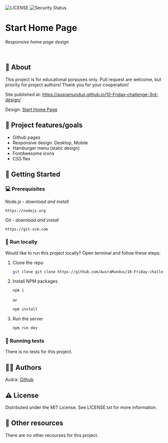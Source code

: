 ![LICENSE](https://img.shields.io/badge/license-MIT-blue.svg?style=flat-square)
![Security Status](https://img.shields.io/security-headers?label=Security&url=https%3A%2F%2Fgithub.com&style=flat-square)

# Start Home Page

_Responsive home page design_

<br>

## 🌟 About

This project is for educational porpuses only. Pull request are welcome, but priority for project authors! Thank you for your cooperation!

Site published at: https://ausramundus.github.io/10-Friday-challenge-3rd-design/

Design: [Start Home Page](https://www.figma.com/file/V1JPQMZa66Mk53vnN5tvaM/FE-(3-week-practice)?node-id=1-17&t=HObbBVYHNcF4jb4b-0)

## 🎯 Project features/goals

-   Github pages
-   Responsive design: Desktop, Mobile
-   Hamburger menu (static design)
-   FontAwesome icons
-   CSS flex

## 🧰 Getting Started

### 💻 Prerequisites

Node.js - _download and install_

```
https://nodejs.org
```

Git - _download and install_

```
https://git-scm.com
```

### 🏃 Run locally

Would like to run this project locally? Open terminal and follow these steps:

1. Clone the repo
    ```sh
    git clone git clone https://github.com/AusraMundus/10-Friday-challenge-3rd-design.git
    ```
2. Install NPM packages
    ```sh
    npm i
    ```
    or
    ```sh
    npm install
    ```
3. Run the server
    ```sh
    npm run dev
    ```

### 🧪 Running tests

There is no tests for this project.

## 🙋‍♀️ Authors

Aušra: [Github](https://github.com/AusraMundus)

## ⚠️ License

Distributed under the MIT License. See LICENSE.txt for more information.

## 🔗 Other resources

There are no other recourses for this project.
